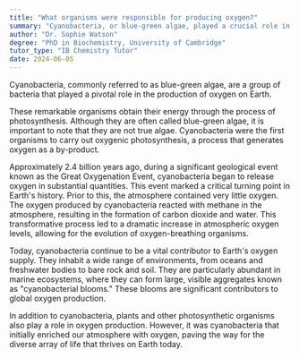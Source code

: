 ```yaml
---
title: "What organisms were responsible for producing oxygen?"
summary: "Cyanobacteria, or blue-green algae, played a crucial role in Earth's history by being the primary producers of oxygen."
author: "Dr. Sophie Watson"
degree: "PhD in Biochemistry, University of Cambridge"
tutor_type: "IB Chemistry Tutor"
date: 2024-06-05
---
```


Cyanobacteria, commonly referred to as blue-green algae, are a group of bacteria that played a pivotal role in the production of oxygen on Earth.

These remarkable organisms obtain their energy through the process of photosynthesis. Although they are often called blue-green algae, it is important to note that they are not true algae. Cyanobacteria were the first organisms to carry out oxygenic photosynthesis, a process that generates oxygen as a by-product.

Approximately $2.4$ billion years ago, during a significant geological event known as the Great Oxygenation Event, cyanobacteria began to release oxygen in substantial quantities. This event marked a critical turning point in Earth's history. Prior to this, the atmosphere contained very little oxygen. The oxygen produced by cyanobacteria reacted with methane in the atmosphere, resulting in the formation of carbon dioxide and water. This transformative process led to a dramatic increase in atmospheric oxygen levels, allowing for the evolution of oxygen-breathing organisms.

Today, cyanobacteria continue to be a vital contributor to Earth's oxygen supply. They inhabit a wide range of environments, from oceans and freshwater bodies to bare rock and soil. They are particularly abundant in marine ecosystems, where they can form large, visible aggregates known as "cyanobacterial blooms." These blooms are significant contributors to global oxygen production.

In addition to cyanobacteria, plants and other photosynthetic organisms also play a role in oxygen production. However, it was cyanobacteria that initially enriched our atmosphere with oxygen, paving the way for the diverse array of life that thrives on Earth today.
    
